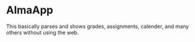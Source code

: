 # AlmaApp

This basically parses and shows grades, assignments, calender, and many others without using the web.
